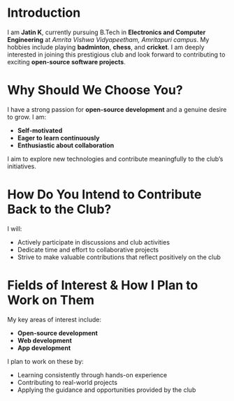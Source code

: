 # Introduction

I am **Jatin K**, currently pursuing B.Tech in **Electronics and Computer Engineering** at *Amrita Vishwa Vidyapeetham, Amritapuri campus*. My hobbies include playing **badminton**, **chess**, and **cricket**. I am deeply interested in joining this prestigious club and look forward to contributing to exciting **open-source software projects**.

# Why Should We Choose You?

I have a strong passion for **open-source development** and a genuine desire to grow. I am:
- **Self-motivated**
- **Eager to learn continuously**
- **Enthusiastic about collaboration**

I aim to explore new technologies and contribute meaningfully to the club’s initiatives.

# How Do You Intend to Contribute Back to the Club?

I will:
- Actively participate in discussions and club activities
- Dedicate time and effort to collaborative projects
- Strive to make valuable contributions that reflect positively on the club

# Fields of Interest & How I Plan to Work on Them

My key areas of interest include:
- **Open-source development**
- **Web development**
- **App development**

I plan to work on these by:
- Learning consistently through hands-on experience
- Contributing to real-world projects
- Applying the guidance and opportunities provided by the club
